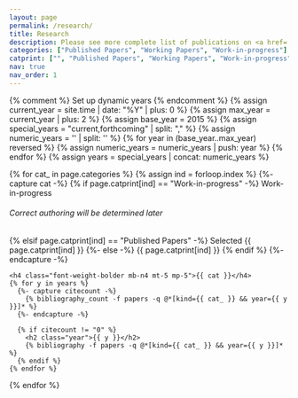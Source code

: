 ```yaml
---
layout: page
permalink: /research/
title: Research
description: Please see more complete list of publications on <a href='https://scholar.google.com/citations?user=FvPXxs0AAAAJ&hl=en' style='color:#B509AC'> Google Scholar</a>.<br>The corresponding author is denoted by * .
categories: ["Published Papers", "Working Papers", "Work-in-progress"]
catprint: ["", "Published Papers", "Working Papers", "Work-in-progress", "Conferences", "Posters"]
nav: true
nav_order: 1
---
```


<!-- _pages/publications.md -->
<div class="publications">

{% comment %} Set up dynamic years {% endcomment %}
{% assign current_year = site.time | date: "%Y" | plus: 0 %}
{% assign max_year = current_year | plus: 2 %}
{% assign base_year = 2015 %}
{% assign special_years = "current,forthcoming" | split: "," %}
{% assign numeric_years = '' | split: '' %}
{% for year in (base_year..max_year) reversed %}
{% assign numeric_years = numeric_years | push: year %}
{% endfor %}
{% assign years = special_years | concat: numeric_years %}

{% for cat_ in page.categories  %}
{% assign ind = forloop.index %}
{%- capture cat -%}
{% if page.catprint[ind] == "Work-in-progress" -%}
Work-in-progress <h6 class="mb-n4 mt-3 pt-2 mp-5">Correct authoring will be determined later</h6>
{% elsif page.catprint[ind] == "Published Papers" -%}
Selected {{ page.catprint[ind] }}
{%- else -%}
{{ page.catprint[ind] }}
{% endif %}
{%- endcapture -%}

    <h4 class="font-weight-bolder mb-n4 mt-5 mp-5">{{ cat }}</h4>
    {% for y in years %}
      {%- capture citecount -%}
        {% bibliography_count -f papers -q @*[kind={{ cat_ }} && year={{ y }}]* %}
      {%- endcapture -%}

      {% if citecount != "0" %}
        <h2 class="year">{{ y }}</h2>
        {% bibliography -f papers -q @*[kind={{ cat_ }} && year={{ y }}]* %}
      {% endif %}
    {% endfor %}

{% endfor %}

</div>
